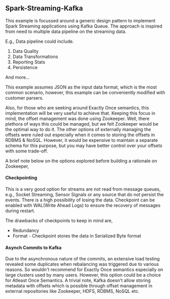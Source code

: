 ## Spark-Streaming-Kafka

This example is focussed around a generic design pattern to implement Spark Streaming applications using Kafka Queue. The approach is inspired from need to multiple data pipeline on the streaming data.

E.g., Data pipeline could include.

1. Data Quality
2. Data Transformations
3. Reporting Stats
4. Persistence 

And more...

This example assumes JSON as the input data format, which is the most common scenario, however, this example can be conveniently modified with customer parsers.

Also, for those who are seeking around Exactly Once semantics, this implementation will be very useful to achieve that. Keeping this focus in mind, the offset management was done using Zookeeper. Well, there plethora of ways this could be managed, but we felt Zookeeper would be the optimal way to do it. The other options of externally managing the offsets were ruled out especially when it comes to storing the offsets in RDBMS & NoSQL. However, it would be expensive to maintain a separate schema for this purpose, but you may have better control over your offsets with some trade-off.

A brief note below on the options explored before building a rationale on Zookeeper,

#### Checkpointing

This is a very good option for streams are not read from message queues, e.g., Socket Streaming, Sensor Signals or any source that do not persist the events. There is a high possibility of losing the data.
Checkpoint can be enabled with WAL(Write Ahead Logs) to ensure the recovery of messages during restart.

The drawbacks of checkpoints to keep in mind are,

- Redundancy
- Format - Checkpoint stores the data in Serialized Byte format 

#### Asynch Commits to Kafka

Due to the asynchronous nature of the commits, an extensive load testing revealed some duplicates when rebalancing was triggered due to various reasons. So wouldn't recommend for Exactly Once semantics especially on large clusters used by many users. However, this option could be a choice for Atleast Once Semantics.
A trivial note, Kafka doesn't allow storing metadata with offsets which is possible through offset management in external repositories like Zookeeper, HDFS, RDBMS, NoSQL etc.
